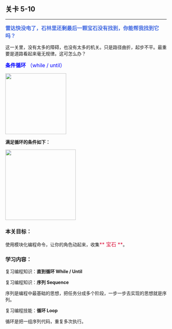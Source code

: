 ## 关卡 5-10

------
<font color=#4169E1 size=3>**雷达快没电了，石林里还剩最后一颗宝石没有找到，你能帮我找到它吗？**</font>

这一关里，没有太多的障碍，也没有太多的机关。只是路径曲折，起步不平。最重要是道路看起来毫无规律。这可怎么办？

<font color=#0000FF size=3>**条件循环** （while / until）</font>

<img src="./scene/image/while_until_list.png" width = "190" alt="" align=center /> 

**满足循环的条件如下：**

<img src="./scene/image/while_until_condition_list.png" width = "220" alt="" align=center /> 

### 本关目标：
使用模块化编程命令，让你的角色动起来，收集<font color=#DC143C size=3>** 宝石 **</font>。

### 学习内容：
复习编程知识：**直到循环 While / Until**

复习编程知识：**序列 Sequence**

序列是编程中最基础的思想，把任务分成多个阶段，一步一步去实现的思想就是序列。

复习编程技能：**循环 Loop**

循环是把一组序列代码，重复多次执行。
